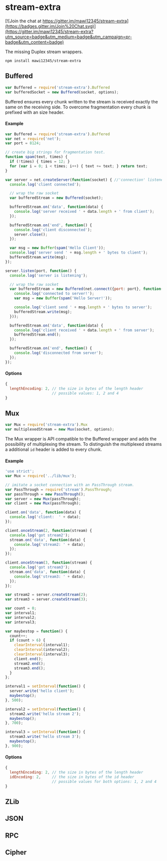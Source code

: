 # stream-extra

[![Join the chat at https://gitter.im/mawi12345/stream-extra](https://badges.gitter.im/Join%20Chat.svg)](https://gitter.im/mawi12345/stream-extra?utm_source=badge&utm_medium=badge&utm_campaign=pr-badge&utm_content=badge)

The missing Duplex stream wrappers.

    npm install mawi12345/stream-extra

## Buffered

```javascript
var Buffered = require('stream-extra').Buffered
var bufferedSocket = new Buffered(socket, options);
```

Buffered ensures every chunk written to the stream is received exactly the same  on the receiving side. To overcome fragmentation every chunk is prefixed with an size header.

#### Example

```javascript
var Buffered = require('stream-extra').Buffered
var net = require('net');
var port = 8124;

// create big strings for fragmentation test.
function spam(text, times) {
  if (!times) { times = 12; }
  for (var i = 0; i < times; i++) { text += text; } return text;
}

var server = net.createServer(function(socket) { //'connection' listener
  console.log('client connected');

  // wrap the raw socket
  var bufferedStream = new Buffered(socket);

  bufferedStream.on('data', function(data) {
    console.log('server received ' + data.length + ' from client');
  });

  bufferedStream.on('end', function() {
    console.log('client disconnected');
    server.close();
  });

  var msg = new Buffer(spam('Hello Client'));
  console.log('server send ' + msg.length + ' bytes to client');
  bufferedStream.write(msg);
});

server.listen(port, function() {
  console.log('server is listening');

  // wrap the raw socket
  var bufferedStream = new Buffered(net.connect({port: port}, function() {
    console.log('connected to server!');
    var msg = new Buffer(spam('Hello Server!'));

    console.log('client send ' + msg.length + ' bytes to server');
    bufferedStream.write(msg);
  }));

  bufferedStream.on('data', function(data) {
    console.log('client received ' + data.length + ' from server');
    bufferedStream.end();
  });

  bufferedStream.on('end', function() {
    console.log('disconnected from server');
  });
});
```

#### Options

```javascript
{
  lengthEncoding: 2, // the size in bytes of the length header
                     // possible values: 1, 2 and 4
}
```

## Mux

```javascript
var Mux = require('stream-extra').Mux
var multiplexedStream = new Mux(socket, options);
```

The Mux wrapper is API compatible to the Buffered wrapper and adds the possibility of multiplexing the stream. To distinguish the multiplexed streams a additional `id` header is added to every chunk.

#### Example

```javascript
'use strict';
var Mux = require('../lib/mux');

// imitate a socket connection with an PassThrough stream.
var PassThrough = require('stream').PassThrough;
var passThrough = new PassThrough();
var server = new Mux(passThrough);
var client = new Mux(passThrough);

client.on('data', function(data) {
  console.log('client:  ' + data);
});

client.onceStream(2, function(stream) {
  console.log('got stream2');
  stream.on('data', function(data) {
    console.log('stream2: ' + data);
  });
});

client.onceStream(3, function(stream) {
  console.log('got stream3');
  stream.on('data', function(data) {
    console.log('stream3: ' + data);
  });
});

var stream2 = server.createStream(2);
var stream3 = server.createStream(3);

var count = 0;
var interval1;
var interval2;
var interval3;

var maybestop = function() {
  count++;
  if (count > 6) {
    clearInterval(interval1);
    clearInterval(interval2);
    clearInterval(interval3);
    client.end();
    stream2.end();
    stream3.end();
  }
};

interval1 = setInterval(function() {
  server.write('hello client');
  maybestop();
}, 500);

interval2 = setInterval(function() {
  stream2.write('hello stream 2');
  maybestop();
}, 700);

interval3 = setInterval(function() {
  stream3.write('hello stream 3');
  maybestop();
}, 900);
```

#### Options

```javascript
{
  lengthEncoding: 2, // the size in bytes of the length header
  idEncoding: 2,     // the size in bytes of the id header
                     // possible values for both options: 1, 2 and 4
}
```

## ZLib

## JSON

## RPC

## Cipher
